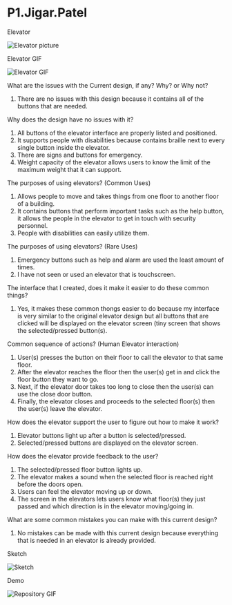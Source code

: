 # P1.Jigar.Patel

Elevator

![Elevator picture](https://user-images.githubusercontent.com/93454693/192941444-fc990e5f-4f78-41d9-9fbf-1f9043547d82.jpg)

Elevator GIF

![Elevator GIF](https://user-images.githubusercontent.com/93454693/192943119-f2ce19d3-9f83-457d-93ad-c979d6fd51be.GIF)

What are the issues with the Current design, if any? Why? or Why not?

  1. There are no issues with this design because it contains all of the buttons that are needed.
  
Why does the design have no issues with it? 

  1. All buttons of the elevator interface are properly listed and positioned.
  2. It supports people with disabilities because contains braille next to every single button inside the elevator.
  3. There are signs and buttons for emergency.
  4. Weight capacity of the elevator allows users to know the limit of the maximum weight that it can support.

The purposes of using elevators? (Common Uses)

  1. Allows people to move and takes things from one floor to another floor of a building.
  2. It contains buttons that perform important tasks such as the help button, it allows the people in the elevator to get in touch with security personnel.
  3. People with disabilities can easily utilize them.
  
The purposes of using elevators? (Rare Uses)

  1. Emergency buttons such as help and alarm are used the least amount of times.
  2. I have not seen or used an elevator that is touchscreen.
  
The interface that I created, does it make it easier to do these common things?

  1. Yes, it makes these common thongs easier to do because my interface is very similar to the original elevator design but all buttons that are clicked 
  will be displayed on the elevator screen (tiny screen that shows the selected/pressed button(s). 

Common sequence of actions? (Human Elevator interaction)

  1. User(s) presses the button on their floor to call the elevator to that same floor.
  2. After the elevator reaches the floor then the user(s) get in and click the floor button they want to go.
  3. Next, if the elevator door takes too long to close then the user(s) can use the close door button.
  4. Finally, the elevator closes and proceeds to the selected floor(s) then the user(s) leave the elevator.
  
How does the elevator support the user to figure out how to make it work?
 
  1. Elevator buttons light up after a button is selected/pressed.
  2. Selected/pressed buttons are displayed on the elevator screen.

How does the elevator provide feedback to the user? 

  1. The selected/pressed floor button lights up.
  2. The elevator makes a sound when the selected floor is reached right before the doors open.
  3. Users can feel the elevator moving up or down.
  4. The screen in the elevators lets users know what floor(s) they just passed and which direction is in the elevator moving/going in.

What are some common mistakes you can make with this current design?

  1. No mistakes can be made with this current design because everything that is needed in an elevator is already provided.
  
Sketch

![Sketch](https://user-images.githubusercontent.com/93454693/192942359-b8ba1b25-c05f-4134-a16d-dcfc56bfcd10.jpg)

Demo

![Repository GIF](https://user-images.githubusercontent.com/93454693/193190786-f714c697-d4ce-479e-8e18-e37a884d25a6.GIF)


